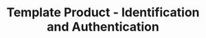 ---
permalink: /product-documents/template-product/nist-800-53/ia/
layout: control_response
title: Template Product - Identification and Authentication
category: Product Documents
lead: |
  Control responses for NIST 800-53 rev4.
subnav:
  data: components.template-product.policies.IA-Identification_and_Authentication.component
  href: ['#%', control_key]
  text: control_key
product_info:
  name: Template Product
  opencontrol_component: template-product
  control_family: IA-Identification_and_Authentication
---